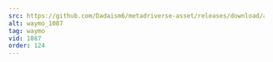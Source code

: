 ```yaml
---
src: https://github.com/Dadaism6/metadriverse-asset/releases/download/assetsv1.0.3/waymo_1087.mp4
alt: waymo_1087
tag: waymo
vid: 1087
order: 124
---
```

